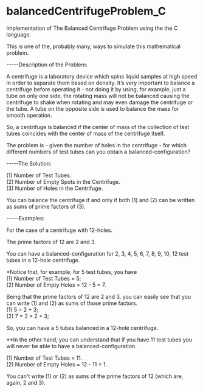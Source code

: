 # balancedCentrifugeProblem_C
Implementation of The Balanced Centrifuge Problem using the the C language.

This is one of the, probably many, ways to simulate this mathematical problem.



-----Description of the Problem:

A centrifuge  is a laboratory device which spins liquid samples at high speed in order to separate them based on density. It’s very important to balance a centrifuge before operating it - not doing it by using, for example, just a tube on only one side, the rotating mass will not be balanced causing the centrifuge to shake when rotating and may even damage the centrifuge or the tube. A tube on the opposite side is used to balance the mass for smooth operation.

So, a centrifuge is balanced if the center of mass of the collection of test tubes coincides with the center of mass of the centrifuge itself.

The problem is - given the number of holes in the centrifuge - for which different numbers of test tubes can you obtain a balanced-configuration?



-----The Solution:

(1) Number of Test Tubes.<br />
(2) Number of Empty Spots in the Centrifuge.<br />
(3) Number of Holes in the Centrifuge.<br />

You can balance the centrifuge if and only if both (1) and (2) can be 
written as sums of prime factors of (3).



-----Examples:

For the case of a centrifuge with 12-holes.

The prime factors of 12 are 2 and 3.

You can have a balanced-configuration for 2, 3, 4, 5, 6, 7, 8, 9, 10, 12 test tubes in a 12-hole centrifuge.

*Notice that, for example, for 5 test tubes, you have<br />
(1) Number of Test Tubes = 5;<br />
(2) Number of Empty Holes = 12 - 5 = 7.<br />

Being that the prime factors of 12 are 2 and 3, you can easily see that you
can write (1) and (2) as sums of those prime factors.<br />
(1) 5 = 2 + 3;<br />
(2) 7 = 2 + 2 + 3;<br />

So, you can have a 5 tubes balanced in a 12-hole centrifuge.

**In the other hand, you can understand that if you have 11 test tubes you will never be able to have a balanced-configuration.<br />

(1) Number of Test Tubes = 11.<br />
(2) Number of Empty Holes = 12 - 11 = 1.<br />

You can't write (1) or (2) as sums of the prime factors of 12 (which are, again, 2 and 3).
